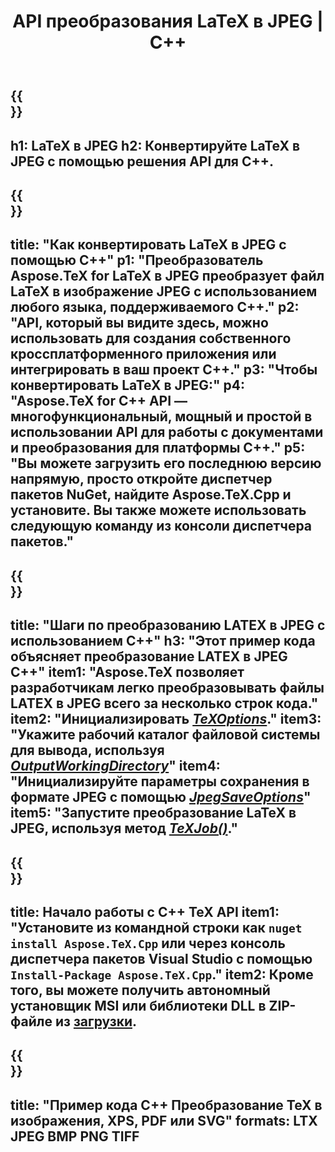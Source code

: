 ﻿---
translation: true
template: /_templates/_conversion-child-cpp.md
title: API преобразования LaTeX в JPEG | С++
description: Функция преобразования LaTeX в JPEG. Интегрируйте эту локальную библиотеку C++ в свой проект или используйте кроссплатформенные приложения для преобразования LaTeX в JPEG.
keywords: латекс в jpeg api cpp, latex2jpeg интегрировать c++
url: /cpp/conversion/latex-to-jpeg/
family: tex
platformtag: cpp
feature: conversion
informat: LATEX
outformat: JPEG
otherformats: BMP PNG TIFF PDF SVG XPS
---

{{<section banner>}}
---
h1: LaTeX в JPEG
h2: Конвертируйте LaTeX в JPEG с помощью решения API для C++.
---

{{<section overview>}}
---
title: "Как конвертировать LaTeX в JPEG с помощью C++"
p1: "Преобразователь Aspose.TeX for LaTeX в JPEG преобразует файл LaTeX в изображение JPEG с использованием любого языка, поддерживаемого C++."
p2: "API, который вы видите здесь, можно использовать для создания собственного кроссплатформенного приложения или интегрировать в ваш проект C++."
p3: "Чтобы конвертировать LaTeX в JPEG:"
p4: "Aspose.TeX for C++ API — многофункциональный, мощный и простой в использовании API для работы с документами и преобразования для платформы C++."
p5: "Вы можете загрузить его последнюю версию напрямую, просто откройте диспетчер пакетов NuGet, найдите Aspose.TeX.Cpp и установите. Вы также можете использовать следующую команду из консоли диспетчера пакетов."
---

{{<section feature1>}}
---
title: "Шаги по преобразованию LATEX в JPEG с использованием C++"
h3: "Этот пример кода объясняет преобразование LATEX в JPEG C++"
item1: "Aspose.TeX позволяет разработчикам легко преобразовывать файлы LATEX в JPEG всего за несколько строк кода."
item2: "Инициализировать [*TeXOptions*](https://reference.aspose.com/tex/cpp/class/aspose.te_x.te_x_options)."
item3: "Укажите рабочий каталог файловой системы для вывода, используя [*OutputWorkingDirectory*](https://reference.aspose.com/tex/cpp/class/aspose.te_x.te_x_options#aa4f4ea6dab7db5ba1b40800495f16f63)"
item4: "Инициализируйте параметры сохранения в формате JPEG с помощью [*JpegSaveOptions*](https://reference.aspose.com/tex/cpp/class/aspose.te_x.presentation.image.jpeg_save_options)"
item5: "Запустите преобразование LaTeX в JPEG, используя метод [*TeXJob()*](https://reference.aspose.com/tex/cpp/class/aspose.te_x.te_x_job)."
---

{{<section feature2>}}
---
title: Начало работы с C++ TeX API
item1: "Установите из командной строки как ```nuget install Aspose.TeX.Cpp``` или через консоль диспетчера пакетов Visual Studio с помощью ```Install-Package Aspose.TeX.Cpp```."
item2: Кроме того, вы можете получить автономный установщик MSI или библиотеки DLL в ZIP-файле из [загрузки](https://releases.aspose.com/tex/cpp).
---

{{<section widget>}}
---
title: "Пример кода C++ Преобразование TeX в изображения, XPS, PDF или SVG"
formats: LTX JPEG BMP PNG TIFF
---

